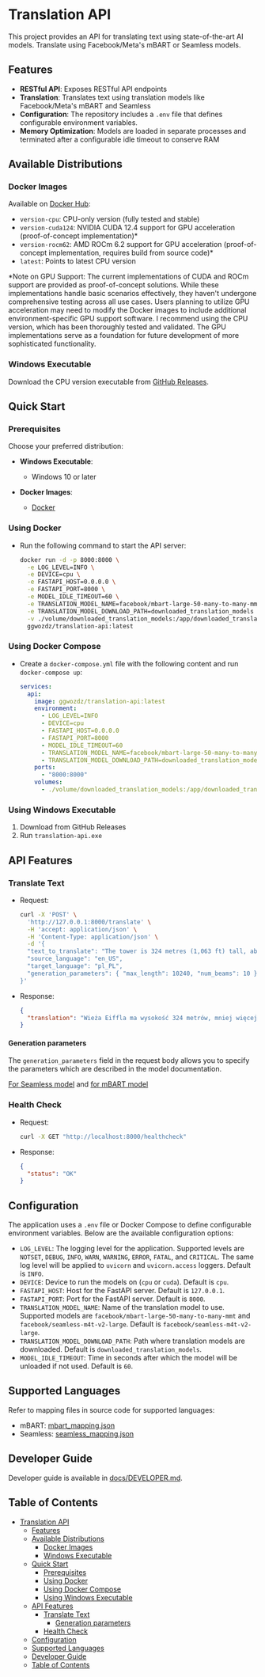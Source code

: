 # Translation API

This project provides an API for translating text using state-of-the-art AI models. Translate using Facebook/Meta's mBART or Seamless models.

## Features

- **RESTful API**: Exposes RESTful API endpoints
- **Translation**: Translates text using translation models like Facebook/Meta's mBART and Seamless
- **Configuration**: The repository includes a `.env` file that defines configurable environment variables.
- **Memory Optimization**: Models are loaded in separate processes and terminated after a configurable idle timeout to conserve RAM

## Available Distributions

### Docker Images

Available on [Docker Hub](https://hub.docker.com/r/ggwozdz/translation-api):

- `version-cpu`: CPU-only version (fully tested and stable)
- `version-cuda124`: NVIDIA CUDA 12.4 support for GPU acceleration (proof-of-concept implementation)*
- `version-rocm62`: AMD ROCm 6.2 support for GPU acceleration (proof-of-concept implementation, requires build from source code)*
- `latest`: Points to latest CPU version

*Note on GPU Support: The current implementations of CUDA and ROCm support are provided as proof-of-concept solutions. While these implementations handle basic scenarios effectively, they haven't undergone comprehensive testing across all use cases. Users planning to utilize GPU acceleration may need to modify the Docker images to include additional environment-specific GPU support software. I recommend using the CPU version, which has been thoroughly tested and validated. The GPU implementations serve as a foundation for future development of more sophisticated functionality.

### Windows Executable

Download the CPU version executable from [GitHub Releases](https://github.com/ggwozdz90/translation-api/releases).

## Quick Start

### Prerequisites

Choose your preferred distribution:

- **Windows Executable**:
  - Windows 10 or later

- **Docker Images**:
  - [Docker](https://www.docker.com/get-started/)

### Using Docker

- Run the following command to start the API server:

    ```bash
    docker run -d -p 8000:8000 \
      -e LOG_LEVEL=INFO \
      -e DEVICE=cpu \
      -e FASTAPI_HOST=0.0.0.0 \
      -e FASTAPI_PORT=8000 \
      -e MODEL_IDLE_TIMEOUT=60 \
      -e TRANSLATION_MODEL_NAME=facebook/mbart-large-50-many-to-many-mmt \
      -e TRANSLATION_MODEL_DOWNLOAD_PATH=downloaded_translation_models \
      -v ./volume/downloaded_translation_models:/app/downloaded_translation_models \
      ggwozdz/translation-api:latest
    ```

### Using Docker Compose

- Create a `docker-compose.yml` file with the following content and run `docker-compose up`:

    ```yaml
    services:
      api:
        image: ggwozdz/translation-api:latest
        environment:
          - LOG_LEVEL=INFO
          - DEVICE=cpu
          - FASTAPI_HOST=0.0.0.0
          - FASTAPI_PORT=8000
          - MODEL_IDLE_TIMEOUT=60
          - TRANSLATION_MODEL_NAME=facebook/mbart-large-50-many-to-many-mmt
          - TRANSLATION_MODEL_DOWNLOAD_PATH=downloaded_translation_models
        ports:
          - "8000:8000"
        volumes:
          - ./volume/downloaded_translation_models:/app/downloaded_translation_models
    ```

### Using Windows Executable

1. Download from GitHub Releases
2. Run `translation-api.exe`

## API Features

### Translate Text

- Request:

    ```bash
    curl -X 'POST' \
      'http://127.0.0.1:8000/translate' \
      -H 'accept: application/json' \
      -H 'Content-Type: application/json' \
      -d '{
      "text_to_translate": "The tower is 324 metres (1,063 ft) tall, about the same height as an 81-storey building, and the tallest structure in Paris. Its base is square, measuring 125 metres (410 ft) on each side. During its construction, the Eiffel Tower surpassed the Washington Monument to become the tallest man-made structure in the world, a title it held for 41 years until the Chrysler Building in New York City was finished in 1930. It was the first structure to reach a height of 300 metres. Due to the addition of a broadcasting aerial at the top of the tower in 1957, it is now taller than the Chrysler Building by 5.2 metres (17 ft). Excluding transmitters, the Eiffel Tower is the second tallest free-standing structure in France after the Millau Viaduct.",
      "source_language": "en_US",
      "target_language": "pl_PL",
      "generation_parameters": { "max_length": 10240, "num_beams": 10 }
    }'
    ```

- Response:

    ```json
    {
      "translation": "Wieża Eiffla ma wysokość 324 metrów, mniej więcej taką samą wysokość jak 81-piętrowy budynek, i jest najwyższą budowlą w Paryżu. Jego podstawa jest kwadratowa, mierząc 125 metrów na każdej stronie. Podczas jej budowy Wieża Eiffla przekroczyła Pomnik Waszyngtonu, stając się najwyższą budowlą stworzoną przez człowieka na świecie, tytuł utrzymywał przez 41 rok, dopóki budynek Chrysler w Nowym Jorku nie został ukończony w 1930 roku."
    }
    ```

#### Generation parameters

The `generation_parameters` field in the request body allows you to specify the parameters which are described in the model documentation.

[For Seamless model](https://huggingface.co/docs/transformers/main/en/model_doc/seamless_m4t#transformers.SeamlessM4TForTextToText.generate) and [for mBART model](https://huggingface.co/docs/transformers/main/en/model_doc/mbart#transformers.MBartForConditionalGeneration.generate)

### Health Check

- Request:

    ```bash
    curl -X GET "http://localhost:8000/healthcheck"
    ```

- Response:

    ```json
    {
      "status": "OK"
    }
    ```

## Configuration

The application uses a `.env` file or Docker Compose to define configurable environment variables. Below are the available configuration options:

- `LOG_LEVEL`: The logging level for the application. Supported levels are `NOTSET`, `DEBUG`, `INFO`, `WARN`, `WARNING`, `ERROR`, `FATAL`, and `CRITICAL`. The same log level will be applied to `uvicorn` and `uvicorn.access` loggers. Default is `INFO`.
- `DEVICE`: Device to run the models on (`cpu` or `cuda`). Default is `cpu`.
- `FASTAPI_HOST`: Host for the FastAPI server. Default is `127.0.0.1`.
- `FASTAPI_PORT`: Port for the FastAPI server. Default is `8000`.
- `TRANSLATION_MODEL_NAME`: Name of the translation model to use. Supported models are `facebook/mbart-large-50-many-to-many-mmt` and `facebook/seamless-m4t-v2-large`. Default is `facebook/seamless-m4t-v2-large`.
- `TRANSLATION_MODEL_DOWNLOAD_PATH`: Path where translation models are downloaded. Default is `downloaded_translation_models`.
- `MODEL_IDLE_TIMEOUT`: Time in seconds after which the model will be unloaded if not used. Default is `60`.

## Supported Languages

Refer to mapping files in source code for supported languages:

- mBART: [mbart_mapping.json](../src/assets/mappings/mbart_mapping.json)
- Seamless: [seamless_mapping.json](../src/assets/mappings/seamless_mapping.json)

## Developer Guide

Developer guide is available in [docs/DEVELOPER.md](DEVELOPER.md).

## Table of Contents

- [Translation API](#translation-api)
  - [Features](#features)
  - [Available Distributions](#available-distributions)
    - [Docker Images](#docker-images)
    - [Windows Executable](#windows-executable)
  - [Quick Start](#quick-start)
    - [Prerequisites](#prerequisites)
    - [Using Docker](#using-docker)
    - [Using Docker Compose](#using-docker-compose)
    - [Using Windows Executable](#using-windows-executable)
  - [API Features](#api-features)
    - [Translate Text](#translate-text)
      - [Generation parameters](#generation-parameters)
    - [Health Check](#health-check)
  - [Configuration](#configuration)
  - [Supported Languages](#supported-languages)
  - [Developer Guide](#developer-guide)
  - [Table of Contents](#table-of-contents)
